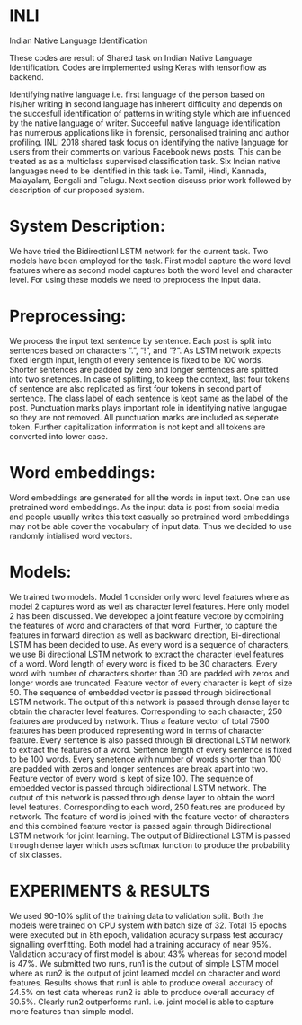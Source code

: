 # INLI
Indian Native Language Identification

These codes are result of Shared task on Indian Native Language Identification. Codes are implemented using Keras with tensorflow as backend.

Identifying native language i.e. first language of the person based on his/her writing in second language has inherent difficulty and depends on the succesfull identification of patterns in writing style which are influenced by the native language of writer. Succeeful native language identification has numerous applications like in forensic, personalised training and author profiling. INLI 2018 shared task focus on identifying the native language for users from their comments on various Facebook news posts. This can be treated as as a multiclass supervised classification task. Six Indian native languages need to be identified in this task i.e. Tamil, Hindi, Kannada, Malayalam, Bengali and Telugu.
Next section discuss prior work followed by description of our proposed system.

# System Description:

We have tried the Bidirectionl LSTM network for the current task. Two models have been employed for the task. First model capture the word level features where as second model captures both the word level and character level. For using these models we need to preprocess the input data.

# Preprocessing:
We process the input text sentence by sentence. Each post is split into sentences based on characters “.”, “!”, and “?”. As LSTM network expects fixed length input, length of every sentence is fixed to be 100 words. Shorter sentences are padded by zero and longer sentences are splitted into two snetences. In case of splitting, to keep the context, last four tokens of sentence are also replicated as first four tokens in second part of sentence. The class label of each sentence is kept same as the label of the post. Punctuation marks plays important role in identifying native langugae so they are not removed. All punctuation marks are included as seperate token. Further capitalization information is not kept and all tokens are converted into lower case. 

# Word embeddings:
Word embeddings are generated for all the words in input text. One can use pretrained word embeddings. As the input data is post from social media and people usually writes this text casually so pretrained word embeddings may not be able cover the vocabulary of input data. Thus we decided to use randomly intialised word vectors.

# Models:
We trained two models. Model 1 consider only word level features where as model 2 captures word as well as character level features. Here only model 2 has been discussed. We developed a joint feature vectore by combining the features of word and characters of that word. Further, to capture the features in forward direction as well as backward direction, Bi-directional LSTM has been decided to use. As every word is a sequence of characters, we use Bi directional LSTM network to extract the character level features of a word. Word length of every word is fixed to be 30 characters. Every word with number of characters shorter than 30 are padded with zeros and longer words are truncated. Feature vector of every character is kept of size 50. The sequence of embedded vector is passed through bidirectional LSTM network. The output of this network is passed through dense layer to obtain the character level features. Corresponding to each character, 250 features are produced by network. Thus a feature vector of total 7500 features has been produced representing word in terms of character feature. Every sentence is also passed through Bi directional LSTM network to extract the  features of a word. Sentence length of every sentence is fixed to be 100 words. Every senetence with number of words shorter than 100 are padded with zeros and longer sentences are break apart into two. Feature vector of every word is kept of size 100. The sequence of embedded vector is passed through bidirectional LSTM network. The output of this network is passed through dense layer to obtain the word level features. Corresponding to each word, 250 features are produced by network. The feature of word is joined with the feature vector of characters and this combined feature vector is passed again through Bidirectional LSTM network for joint learning. The output of Bidirectional LSTM is passed through dense layer which uses softmax function to produce the probability of six classes. 

# EXPERIMENTS & RESULTS
We used 90-10% split of the training data to validation split. Both the models were trained on CPU system with batch size of 32. Total 15 epochs were executed but in 8th epoch, validation acuracy surpass test accuracy signalling overfitting. Both model had a training accuracy of near 95%. Validation accuracy of first model is about 43% whereas for second model is 47%. We submitted two runs, run1 is the output of simple LSTM model where as run2 is the output of joint learned model on character and word features. Results shows that run1 is able to produce overall accuracy of 24.5% on test data whereas run2 is able to produce overall accuracy of 30.5%. Clearly run2 outperforms run1. i.e. joint model is able to capture more features than simple model.  
